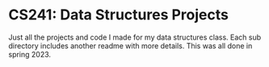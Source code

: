 # CS241: Data Structures Projects

Just all the projects and code I made for my data structures class. Each sub directory includes another readme with more details. This was all done in spring 2023. 

